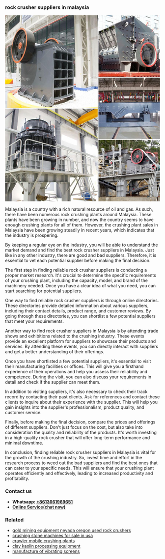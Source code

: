 <h3>rock crusher suppliers in malaysia</h3><img src='1703042407.jpg' alt=''><p>Malaysia is a country with a rich natural resource of oil and gas. As such, there have been numerous rock crushing plants around Malaysia. These plants have been growing in number, and now the country seems to have enough crushing plants for all of them. However, the crushing plant sales in Malaysia have been growing steadily in recent years, which indicates that the industry is prospering.</p><p>By keeping a regular eye on the industry, you will be able to understand the market demand and find the best rock crusher suppliers in Malaysia. Just like in any other industry, there are good and bad suppliers. Therefore, it is essential to vet each potential supplier before making the final decision.</p><p>The first step in finding reliable rock crusher suppliers is conducting a proper market research. It's crucial to determine the specific requirements of your crushing plant, including the capacity, model, and brand of the machinery needed. Once you have a clear idea of what you need, you can start searching for potential suppliers.</p><p>One way to find reliable rock crusher suppliers is through online directories. These directories provide detailed information about various suppliers, including their contact details, product range, and customer reviews. By going through these directories, you can shortlist a few potential suppliers that meet your requirements.</p><p>Another way to find rock crusher suppliers in Malaysia is by attending trade shows and exhibitions related to the crushing industry. These events provide an excellent platform for suppliers to showcase their products and services. By attending these events, you can directly interact with suppliers and get a better understanding of their offerings.</p><p>Once you have shortlisted a few potential suppliers, it's essential to visit their manufacturing facilities or offices. This will give you a firsthand experience of their operations and help you assess their reliability and competence. During the visit, you can also discuss your requirements in detail and check if the supplier can meet them.</p><p>In addition to visiting suppliers, it's also necessary to check their track record by contacting their past clients. Ask for references and contact these clients to inquire about their experience with the supplier. This will help you gain insights into the supplier's professionalism, product quality, and customer service.</p><p>Finally, before making the final decision, compare the prices and offerings of different suppliers. Don't just focus on the cost, but also take into consideration the quality and reliability of the products. It's worth investing in a high-quality rock crusher that will offer long-term performance and minimal downtime.</p><p>In conclusion, finding reliable rock crusher suppliers in Malaysia is vital for the growth of the crushing industry. So, invest time and effort in the research process to weed out the bad suppliers and find the best ones that can cater to your specific needs. This will ensure that your crushing plant operates efficiently and effectively, leading to increased productivity and profitability.</p><h3>Contact us</h3><ul><li><strong>Whatsapp:&nbsp;<a href="https://wa.me/8613661969651">+8613661969651</a></strong></li><li><a href="https://swt.shibang-china.com/?git&amp;zhl&amp;rock crusher suppliers in malaysia"><strong>Online Service(chat now)</strong></a></li></ul><h3>Related</h3><ul><li><a href='gold mining equipment nevada oregon used rock crushers.md'>gold mining equipment nevada oregon used rock crushers</a></li><li><a href='crushing stone machines for sale in usa.md'>crushing stone machines for sale in usa</a></li><li><a href='crawler mobile crushing plants.md'>crawler mobile crushing plants</a></li><li><a href='clay kaolin processing equipment.md'>clay kaolin processing equipment</a></li><li><a href='manufacture of vibrating screens.md'>manufacture of vibrating screens</a></li></ul>